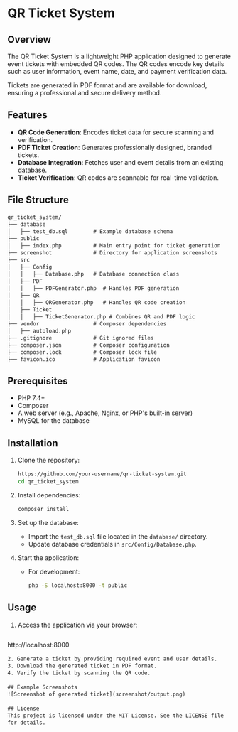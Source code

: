 # QR Ticket System

## Overview
The QR Ticket System is a lightweight PHP application designed to generate event tickets with embedded QR codes. The QR codes encode key details such as user information, event name, date, and payment verification data. 

Tickets are generated in PDF format and are available for download, ensuring a professional and secure delivery method.

## Features
- **QR Code Generation**: Encodes ticket data for secure scanning and verification.
- **PDF Ticket Creation**: Generates professionally designed, branded tickets.
- **Database Integration**: Fetches user and event details from an existing database.
- **Ticket Verification**: QR codes are scannable for real-time validation.

## File Structure
```plaintext
qr_ticket_system/
├── database
│   ├── test_db.sql        # Example database schema
├── public
│   ├── index.php          # Main entry point for ticket generation
├── screenshot             # Directory for application screenshots
├── src
│   ├── Config
│   │   ├── Database.php   # Database connection class
│   ├── PDF
│   │   ├── PDFGenerator.php  # Handles PDF generation
│   ├── QR
│   │   ├── QRGenerator.php   # Handles QR code creation
│   ├── Ticket
│   │   ├── TicketGenerator.php # Combines QR and PDF logic
├── vendor                 # Composer dependencies
│   ├── autoload.php
├── .gitignore             # Git ignored files
├── composer.json          # Composer configuration
├── composer.lock          # Composer lock file
├── favicon.ico            # Application favicon
```

## Prerequisites
- PHP 7.4+
- Composer
- A web server (e.g., Apache, Nginx, or PHP's built-in server)
- MySQL for the database

## Installation
1. Clone the repository:
   ```bash
   https://github.com/your-username/qr-ticket-system.git
   cd qr_ticket_system
   ```
2. Install dependencies:
   ```bash
   composer install
   ```
3. Set up the database:
   - Import the `test_db.sql` file located in the `database/` directory.
   - Update database credentials in `src/Config/Database.php`.

4. Start the application:
   - For development:
     ```bash
     php -S localhost:8000 -t public
     ```

## Usage
1. Access the application via your browser:
   ```
http://localhost:8000
   ```
2. Generate a ticket by providing required event and user details.
3. Download the generated ticket in PDF format.
4. Verify the ticket by scanning the QR code.

## Example Screenshots
![Screenshot of generated ticket](screenshot/output.png)

## License
This project is licensed under the MIT License. See the LICENSE file for details.
